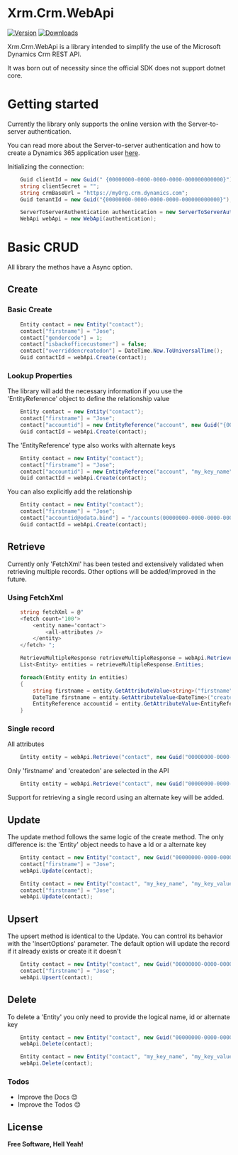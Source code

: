 # Xrm.Crm.WebApi

[![Version](https://img.shields.io/nuget/vpre/Xrm.Crm.WebApi.svg)](https://www.nuget.org/packages/Xrm.Crm.WebApi)
[![Downloads](https://img.shields.io/nuget/dt/Xrm.Crm.WebApi.svg)](https://www.nuget.org/packages/Xrm.Crm.WebApi)

Xrm.Crm.WebApi is a library intended to simplify the use of the Microsoft Dynamics Crm REST API.

It was born out of necessity since the official SDK does not support dotnet core.

# Getting started

Currently the library only supports the online version with the Server-to-server authentication.

You can read more about the Server-to-server authentication and how to create a Dynamics 365 application user [here](<https://docs.microsoft.com/en-us/previous-versions/dynamicscrm-2016/developers-guide/mt790170(v=crm.8)>).

Initializing the connection:

```c#
    Guid clientId = new Guid(" {00000000-0000-0000-0000-000000000000}");
    string clientSecret = "";
    string crmBaseUrl = "https://myOrg.crm.dynamics.com";
    Guid tenantId = new Guid("{00000000-0000-0000-0000-000000000000}");

    ServerToServerAuthentication authentication = new ServerToServerAuthentication(clientId,clientSecret, crmBaseUrl, tenantId);
    WebApi webApi = new WebApi(authentication);
```

# Basic CRUD

All library the methos have a Async option.

## Create

### Basic Create

```c#
    Entity contact = new Entity("contact");
    contact["firstname"] = "Jose";
    contact["gendercode"] = 1;
    contact["isbackofficecustomer"] = false;
    contact["overriddencreatedon"] = DateTime.Now.ToUniversalTime();
    Guid contactId = webApi.Create(contact);
```

### Lookup Properties

The library will add the necessary information if you use the 'EntityReference' object to define the relationship value

```c#
    Entity contact = new Entity("contact");
    contact["firstname"] = "Jose";
    contact["accountid"] = new EntityReference("account", new Guid("{00000000-0000-0000-0000-000000000000}"));
    Guid contactId = webApi.Create(contact);
```

The 'EntityReference' type also works with alternate keys

```c#
    Entity contact = new Entity("contact");
    contact["firstname"] = "Jose";
    contact["accountid"] = new EntityReference("account", "my_key_name", "my_value");
    Guid contactId = webApi.Create(contact);
```

You can also explicitly add the relationship

```c#
    Entity contact = new Entity("contact");
    contact["firstname"] = "Jose";
    contact["accountid@odata.bind"] = "/accounts(00000000-0000-0000-0000-000000000000)";
    Guid contactId = webApi.Create(contact);
```

## Retrieve

Currently only 'FetchXml' has been tested and extensively validated when retrieving multiple records.
Other options will be added/improved in the future.

### Using FetchXml
```c#
    string fetchXml = @"
    <fetch count='100'>
        <entity name='contact'>
            <all-attributes />
        </entity>
    </fetch> ";

    RetrieveMultipleResponse retrieveMultipleResponse = webApi.RetrieveMultiple(fetchXml);
    List<Entity> entities = retrieveMultipleResponse.Entities;

    foreach(Entity entity in entities)
    {
        string firstname = entity.GetAttributeValue<string>("firstname");
        DateTime firstname = entity.GetAttributeValue<DateTime>("createdon");
        EntityReference accountid = entity.GetAttributeValue<EntityReference>("accountid");
    }
```

### Single record

All attributes
```c#
    Entity entity = webApi.Retrieve("contact", new Guid("00000000-0000-0000-0000-000000000000"));
```
Only 'firstname' and 'createdon' are selected in the API
```c#
    Entity entity = webApi.Retrieve("contact", new Guid("00000000-0000-0000-0000-000000000000"), "firstname", "createdon");
```

Support for retrieving a single record using an alternate key will be added.

## Update

The update method follows the same logic of the create method. The only difference is: the 'Entity' object needs to have a Id or a alternate key

```c#
    Entity contact = new Entity("contact", new Guid("00000000-0000-0000-0000-000000000000"));
    contact["firstname"] = "Jose";
    webApi.Update(contact);
```

```c#
    Entity contact = new Entity("contact", "my_key_name", "my_key_value");
    contact["firstname"] = "Jose";
    webApi.Update(contact);
```
## Upsert

The upsert method is identical to the Update. You can control its behavior with the 'InsertOptions' parameter. The default option will update the record if it already exists or create it it doesn't 

```c#
    Entity contact = new Entity("contact", new Guid("00000000-0000-0000-0000-000000000000"));
    contact["firstname"] = "Jose";
    webApi.Upsert(contact);
```

## Delete

To delete a 'Entity' you only need to provide the logical name, id or alternate key

```c#
    Entity contact = new Entity("contact", new Guid("00000000-0000-0000-0000-000000000000"));
    webApi.Delete(contact);
```

```c#
    Entity contact = new Entity("contact", "my_key_name", "my_key_value");
    webApi.Delete(contact);
```


### Todos

-   Improve the Docs 😊
-   Improve the Todos 😊

## License

**Free Software, Hell Yeah!**
